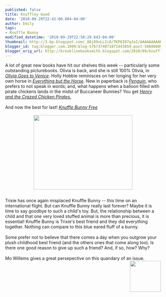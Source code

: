 ```yaml
---
published: false
title: Knuffley Good
date: '2010-09-29T22:42:00.004-04:00'
author: Emily
tags:
- Knuffle Bunny
modified_datetime: '2010-09-29T22:50:29.643-04:00'
thumbnail: http://3.bp.blogspot.com/_88jO9uLLIi8/TKP6I07qJaI/AAAAAAAAAKI/XnNjW8BfGXc/s72-c/Knuffle+Bunny+Free.jpg
blogger_id: tag:blogger.com,1999:blog-5767374071871443859.post-586868892004766112
blogger_orig_url: http://brooklinebooksmith.blogspot.com/2010/09/knuffley-good.html
---
```


A lot of great new books have hit our shelves this week -- particularly some outstanding picturebooks.  Olivia is back, and she is still 100% Olivia, in <a href="http://www.brooklinebooksmith-shop.com/book/9781416996743"><span style="font-style: italic;">Olivia Goes to Venice</span></a>.  Holly Hobbie reminisces on her longing for her very own horse in <a href="http://www.brooklinebooksmith-shop.com/book/9780316070195"><span style="font-style: italic;">Everything but the Horse</span></a>.  New in paperback is <a href="http://www.brooklinebooksmith-shop.com/book/9780763649722"><span style="font-style: italic;">Penguin</span></a>, who prefers to not speak in words; and, what happens when a balloon filled with pirate chickens lands in the midst of Buccaneer Bunnies?  You get <a href="http://www.brooklinebooksmith-shop.com/book/9780763649999"><span style="font-style: italic;">Henry and the Crazed Chicken Pirates.</span> </a><br /><br />And now the best for last!  <a href="http://www.brooklinebooksmith-shop.com/book/9780061929571"><span style="font-style: italic;">Knuffle Bunny Free</span></a><br /><br /><a href="http://3.bp.blogspot.com/_88jO9uLLIi8/TKP6I07qJaI/AAAAAAAAAKI/XnNjW8BfGXc/s1600/Knuffle+Bunny+Free.jpg"><img style="margin: 0px auto 10px; display: block; text-align: center; cursor: pointer; width: 320px; height: 241px;" src="http://3.bp.blogspot.com/_88jO9uLLIi8/TKP6I07qJaI/AAAAAAAAAKI/XnNjW8BfGXc/s320/Knuffle+Bunny+Free.jpg" alt="" id="BLOGGER_PHOTO_ID_5522532597641127330" border="0" /></a><br />Trixie has once again misplaced Knuffle Bunny -- this time on an international flight.  But can Knuffle Bunny really last forever?  Maybe it is time to say goodbye to such a child's toy.  But, the relationship between a child and that one very loved stuffed animal is more than precious, it is essential!  Knuffle Bunny is Trixie's best friend and they did everything together.  Nothing can compare to this blue eared fluff of a bunny.<br /><br />Some prefer not to believe that there comes a day when you outgrow your plush childhood best friend (and the others ones that come along too).  Is there one good reason to give up such a friend?  And, if so, how?  Why?<br /><br />Mo Willems gives a great persepective on this quandary of an issue.<a onblur="try {parent.deselectBloggerImageGracefully();} catch(e) {}" href="http://2.bp.blogspot.com/_88jO9uLLIi8/TKP6a36Fg7I/AAAAAAAAAKQ/QS3p6UEPZ38/s1600/knufflebunny1.jpg"><img style="margin: 0pt 0pt 10px 10px; float: right; cursor: pointer; width: 100px; height: 100px;" src="http://2.bp.blogspot.com/_88jO9uLLIi8/TKP6a36Fg7I/AAAAAAAAAKQ/QS3p6UEPZ38/s320/knufflebunny1.jpg" alt="" id="BLOGGER_PHOTO_ID_5522532907677483954" border="0" /></a>